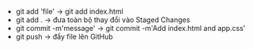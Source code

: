 - git add 'file' -> git add index.html
- git add . -> đưa toàn bộ thay đổi vào Staged Changes
- git commit -m'message' -> git commit -m'Add index.html and app.css'
- git push -> đẩy file lên GitHub